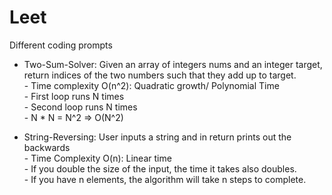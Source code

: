 # Leet
Different coding prompts

- Two-Sum-Solver: Given an array of integers nums and an integer target, return indices of the two numbers such that they add up to target. <br />
      - Time complexity O(n^2): Quadratic growth/ Polynomial Time <br />
            - First loop runs N times <br />
            - Second loop runs N times <br />
            - N * N = N^2 => O(N^2) <br />

- String-Reversing: User inputs a string and in return prints out the backwards <br />
      - Time Complexity O(n): Linear time <br />
            - If you double the size of the input, the time it takes also doubles. <br />
            - If you have n elements, the algorithm will take n steps to complete. <br />
